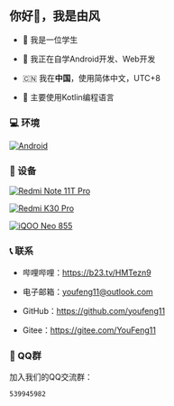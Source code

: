 ## 你好👋，我是由风

- 👻 我是一位学生

- 🌱 我正在自学Android开发、Web开发

- 🇨🇳 我在**中国**，使用简体中文，UTC+8

- 🤖 主要使用Kotlin编程语言

### 💻 环境

[![Android](https://img.shields.io/badge/Android-00C000?style=flat-square&logo=android&logoColor=FFFFFF&labelColor=00C000)](https://www.android.com) 

### 📱 设备

[![Redmi Note 11T Pro](https://img.shields.io/badge/Redmi%20Note%2011T%20Pro-FF6900?style=flat-square&logo=xiaomi&logoColor=FFFFFF&labelColor=FF6900)](https://www.mi.com/redminote11t-pro)

[![Redmi K30 Pro](https://img.shields.io/badge/Redmi%20K30%20Pro-FF6900?style=flat-square&logo=xiaomi&logoColor=FFFFFF&labelColor=FF6900)](https://www.mi.com/redmik30pro)

[![iQOO Neo 855](https://img.shields.io/badge/iQOO%20Neo%20855-415FFF?style=flat-square&logo=vivo&logoColor=FFFFFF&labelColor=415FFF)](https://www.vivo.com/cn/vivo/iqooneo855)

### 📞 联系

- 哔哩哔哩：https://b23.tv/HMTezn9

- 电子邮箱：[youfeng11@outlook.com](mailto:youfeng11@outlook.com)

- GitHub：https://github.com/youfeng11

- Gitee：https://gitee.com/YouFeng11

### 🐧 QQ群

加入我们的QQ交流群：
```
539945982
